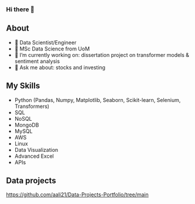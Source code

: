 ### Hi there 👋



## About

- 🌱 Data Scientist/Engineer
- 🤔 MSc Data Science from UoM
- 🔭 I’m currently working on: dissertation project on transformer models & sentiment analysis
- 💬 Ask me about: stocks and investing


## My Skills
- Python (Pandas, Numpy, Matplotlib, Seaborn, Scikit-learn, Selenium, Transformers)
- SQL
- NoSQL
- MongoDB
- MySQL
- AWS
- Linux
- Data Visualization
- Advanced Excel
- APIs

## Data projects
https://github.com/aali21/Data-Projects-Portfolio/tree/main
